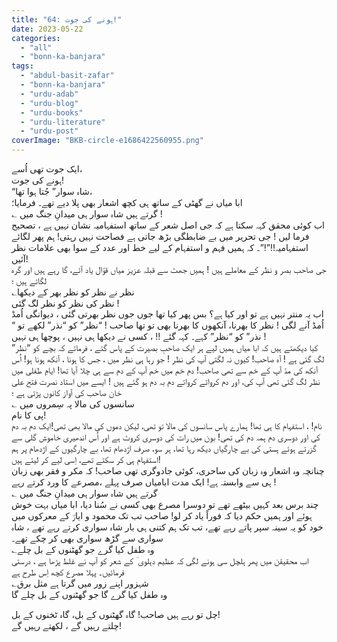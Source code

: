 ```yaml
---
title: "64: ہونے کی جوت!"
date: 2023-05-22
categories: 
  - "all"
  - "bonn-ka-banjara"
tags: 
  - "abdul-basit-zafar"
  - "bonn-ka-banjara"
  - "urdu-adab"
  - "urdu-blog"
  - "urdu-books"
  - "urdu-literature"
  - "urdu-post"
coverImage: "BKB-circle-e1686422560955.png"
---
```


ایک جوت تھی اُسے،  
ہونے کی جوت!  
“شاہ سوار” جُتا ہوا تھا،  
ابا میاں نے گھٹی کے ساتھ ہی کچھ اشعار بھی پلا دیے تھے۔ فرمایا؛  
؎ گرتے ہیں شاہ سوار ہی میدانِ جنگ میں !  
اب کوئی محقق کہہ سکتا ہے کہ جی اصل شعر کے ساتھ استفہامیہ نشان نہیں ہے ، تصحیح فرما لیں ! جی تحریر میں بے ضابطگی بڑھ جاتی ہے فصاحت نہیں رہتی! ہم پھر لگائے استفہامیہ!!”!”۔ کہ ہمیں فہم و استفہام کے لیے خط اور عدد کے سوا بھی علامات نظر آئیں!  
جی صاحب بصر و نظر کے معاملے ہیں ! ہمیں جھٹ سے قبلہ عزیز میاں قوّال یاد آئے، گا رہے ہیں اور گرہ لگاتے ہیں ؛  
؎نظر نے نظر کو نظر بھر کے دیکھا  
نظر کی نظر کو نظر لگ گئی !  
اب یہ منتر نہیں ہے تو اور کیا ہے؟ بس پھر کیا تھا جوں جوں نظر بھرتی گئی ، دیوانگی اُمڈ اُمڈ آنے لگی ! نظر کا بھرنا، آنکھوں کا بھرنا بھی تو تھا صاحب ! “نظر” کو “نذر” لکھے تو “ نذر” کو “نظر” کہے۔ کہہ گئے !! ، کسی نے دیکھا ہی نہیں ، پوچھا ہی نہیں !  
کیا دیکھتے ہیں کہ ابا میاں ہمیں لیے ہر ایک صاحبِ بصیرت کے پاس گئے ، فرماتے کہ بچے کو “نظر” لگ گئی ہے ! آہ صاحب! کیوں نہ لگتی آپ کی نظر ! جو رہا ہی نظر میں ، جس کا ہونا ، آنکھ ہونا ہو! اُس آنکھ کی مدّ آپ کے خم سے تھی صاحب! دم خم میں خم آپ کے دم سے ہی چلا آیا تھا! ایامِ طفلی میں نظر لگ گئی تھی آپ کی، اور دم کرواتے کرواتے دم بہ دم ہو گئے ہیں ! ایسے میں استاد نصرت فتح علی خان صاحب کی آواز کانوں پڑتی ہے ؛  
؎ سانسوں کی مالا پہ سِمروں میں  
پی کا نام!  
نام! ، استفہام کا ہی تھا! ہمارے پاس سانسوں کی مالا تو تھی، لیکن دموں کی مالا بھی تھی!ایک دم بہ دم کی اور دوسری دم ہمہ دم کی تھی! بون میں رات کی دوسری کروٹ ہے اور اُس اندھیری خاموش گلی سے گزرتے ہوئے ہستی کی بے چارگیاں دیکھ رہا تھا، ہر سو، صرف اژدھام تھا، بے چارگیوں کے اژدھام پر ہم استفہام ہی کر سکتے تھے، اِسی لیے کر لیتے ہیں!  
چنانچہ وہ اشعار وہ زبان کی ساحری، کوئی جادوگری تھی صاحب! کہ مکر و فقر بھی زبان ہی سے وابستہ ہے! ایک مدت ابامیاں صرف پہلے ،مصرعے کا ورد کرتے رہے !  
؎ گرتے ہیں شاہ سوار ہی میدانِ جنگ میں  
چند برس بعد کہیں بیٹھے تھے تو دوسرا مصرع بھی کسی نے سُنا دیا، ابا میاں بہت خوش ہوئے اور ہمیں حکم دیا کہ فوراً یاد کر لو! صاحب تب تک محمود و ایازؔ کے معرکوں میں خود کو یہ سینہ سپر پاتے رہے تھے، تب تک ہم کتنی ہی بار شاہ سواری کرتے رہے تھے ، شاہ سواری سے گڑھ سواری بھی کر چکے تھے۔  
؎وہ طفل کیا گرے جو گھٹنوں کے بل چلے  
اب محقیقن میں پھر ہلچل سی ہونے لگی کہ عظیم دہلوی ؔ کے شعر کو آپ نے غلط پڑھا ہے ، درستی فرمائیں۔ پہلا مصرع کچھ اِس طرح ہے  
؎شہزور اپنے زور میں گرتا ہے مثل برق  
وہ طفل کیا گرے گا جو گھٹنوں کے بل چلے گا

چل تو رہے ہیں صاحب! گاہ گھٹنوں کے بل، گاہ ٹخنوں کے بل!  
چلتے رہیں گے ، لکھتے رہیں گے!
